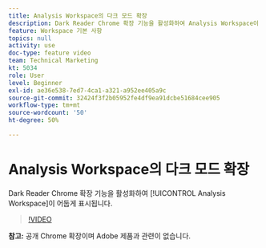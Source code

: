 ```yaml
---
title: Analysis Workspace의 다크 모드 확장
description: Dark Reader Chrome 확장 기능을 활성화하여 Analysis Workspace이 어둡게 표시됩니다.
feature: Workspace 기본 사항
topics: null
activity: use
doc-type: feature video
team: Technical Marketing
kt: 5034
role: User
level: Beginner
exl-id: ae36e538-7ed7-4ca1-a321-a952ee405a9c
source-git-commit: 32424f3f2b05952fe4df9ea91dcbe51684cee905
workflow-type: tm+mt
source-wordcount: '50'
ht-degree: 50%

---
```


# Analysis Workspace의 다크 모드 확장

Dark Reader Chrome 확장 기능을 활성화하여 [!UICONTROL Analysis Workspace]이 어둡게 표시됩니다.

>[!VIDEO](https://video.tv.adobe.com/v/33774/?quality=12)

**참고:** 공개 Chrome 확장이며 Adobe 제품과 관련이 없습니다.
